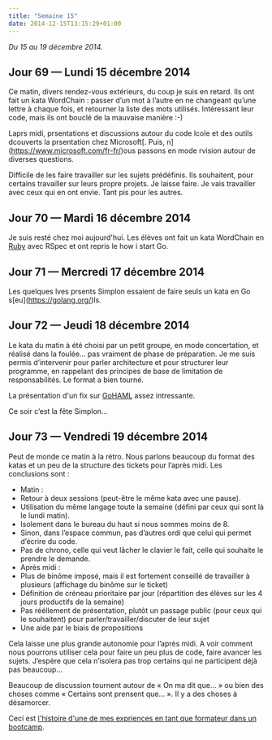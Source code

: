 ```yaml
---
title: "Semaine 15"
date: 2014-12-15T13:15:29+01:00
---
```


*Du 15 au 19 décembre 2014.*

Jour 69 — Lundi 15 décembre 2014
--------------------------------

Ce matin, divers rendez-vous extérieurs, du coup je suis en retard. Ils
ont fait un kata WordChain : passer d’un mot à l’autre en ne changeant
qu’une lettre à chaque fois, et retourner la liste des mots utilisés.
Intéressant leur code, mais ils ont bouclé de la mauvaise manière :-)

Laprs midi, prsentations et discussions autour du code lcole et des
outils dcouverts la prsentation chez Microsoft\[. Puis,
n\](https://www.microsoft.com/fr-fr/)ous passons en mode rvision autour
de diverses questions.

Difficile de les faire travailler sur les sujets prédéfinis. Ils
souhaitent, pour certains travailler sur leurs propre projets. Je laisse
faire. Je vais travailler avec ceux qui en ont envie. Tant pis pour les
autres.

Jour 70 — Mardi 16 décembre 2014
--------------------------------

Je suis resté chez moi aujourd'hui. Les élèves ont fait un kata
WordChain en [Ruby](https://ruby-lang.org) avec RSpec et ont repris le
how i start Go.

Jour 71 — Mercredi 17 décembre 2014
-----------------------------------

Les quelques lves prsents Simplon essaient de faire seuls un kata en Go
s\[eu\](https://golang.org/)ls.

Jour 72 — Jeudi 18 décembre 2014
--------------------------------

Le kata du matin à été choisi par un petit groupe, en mode concertation,
et réalisé dans la foulée… pas vraiment de phase de préparation. Je me
suis permis d’intervenir pour parler architecture et pour structurer
leur programme, en rappelant des principes de base de limitation de
responsabilités. Le format a bien tourné.

La présentation d'un fix sur
[GoHAML](https://github.com/realistschuckle/gohaml) assez intressante.

Ce soir c’est la fête Simplon…

Jour 73 — Vendredi 19 décembre 2014
-----------------------------------

Peut de monde ce matin à la rétro. Nous parlons beaucoup du format des
katas et un peu de la structure des tickets pour l’après midi. Les
conclusions sont :

-   Matin :
-   Retour à deux sessions (peut-être le même kata avec une pause).
-   Utilisation du même langage toute la semaine (défini par ceux qui
    sont là le lundi matin).
-   Isolement dans le bureau du haut si nous sommes moins de 8.
-   Sinon, dans l’espace commun, pas d’autres ordi que celui qui permet
    d’écrire du code.
-   Pas de chrono, celle qui veut lâcher le clavier le fait, celle qui
    souhaite le prendre le demande.
-   Après midi :
-   Plus de binôme imposé, mais il est fortement conseillé de travailler
    à plusieurs (affichage du binôme sur le ticket)
-   Définition de créneau prioritaire par jour (répartition des élèves
    sur les 4 jours productifs de la semaine)
-   Pas rééllement de présentation, plutôt un passage public (pour ceux
    qui le souhaitent) pour parler/travailler/discuter de leur sujet
-   Une aide par le biais de propositions

Cela laisse une plus grande autonomie pour l’après midi. A voir comment
nous pourrons utiliser cela pour faire un peu plus de code, faire
avancer les sujets. J’espère que cela n’isolera pas trop certains qui ne
participent déjà pas beaucoup…

Beaucoup de discussion tournent autour de « On ma dit que… » ou bien des
choses comme « Certains sont prensent que… ». Il y a des choses à
désamorcer.

Ceci est [l'histoire d'une de mes expriences en tant que formateur dans
un bootcamp](https://yaf.github.io/journal-d-un-formateur-en-2015/).
